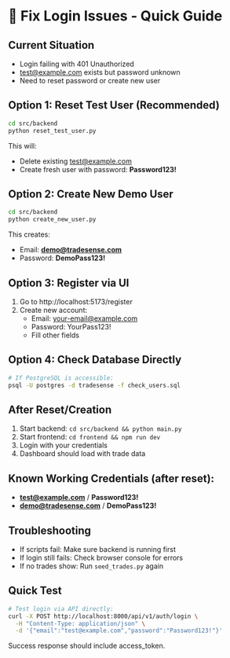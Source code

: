 # 🔐 Fix Login Issues - Quick Guide

## Current Situation
- Login failing with 401 Unauthorized
- test@example.com exists but password unknown
- Need to reset password or create new user

## Option 1: Reset Test User (Recommended)
```bash
cd src/backend
python reset_test_user.py
```
This will:
- Delete existing test@example.com
- Create fresh user with password: **Password123!**

## Option 2: Create New Demo User
```bash
cd src/backend
python create_new_user.py
```
This creates:
- Email: **demo@tradesense.com**
- Password: **DemoPass123!**

## Option 3: Register via UI
1. Go to http://localhost:5173/register
2. Create new account:
   - Email: your-email@example.com
   - Password: YourPass123!
   - Fill other fields

## Option 4: Check Database Directly
```bash
# If PostgreSQL is accessible:
psql -U postgres -d tradesense -f check_users.sql
```

## After Reset/Creation
1. Start backend: `cd src/backend && python main.py`
2. Start frontend: `cd frontend && npm run dev`
3. Login with your credentials
4. Dashboard should load with trade data

## Known Working Credentials (after reset):
- **test@example.com** / **Password123!**
- **demo@tradesense.com** / **DemoPass123!**

## Troubleshooting
- If scripts fail: Make sure backend is running first
- If login still fails: Check browser console for errors
- If no trades show: Run `seed_trades.py` again

## Quick Test
```bash
# Test login via API directly:
curl -X POST http://localhost:8000/api/v1/auth/login \
  -H "Content-Type: application/json" \
  -d '{"email":"test@example.com","password":"Password123!"}'
```

Success response should include access_token.